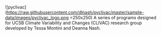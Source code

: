 
![pyclivac](https://raw.githubusercontent.com/dlnash/pyclivac/master/sample-data/images/pyclivac_logo.png =250x250)
A series of programs designed for UCSB Climate Variability and Changes (CLIVAC) research group developed by Tessa Montini and Deanna Nash.

